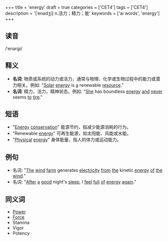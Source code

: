 +++
title = 'energy'
draft = true
categories = ['CET4']
tags = ['CET4']
description = '[ˈenədʒi] n.活力；精力；能'
keywords = ['ai words', 'energy']
+++

## 读音
/ˈenərɡi/

## 释义
- **名词**: 物质或系统的动力或活力，通常与物理、化学或生物过程中的能力或潜力相关。例如: "[Solar](/post/solar/) [energy](/post/energy/) is [a](/post/a/) renewable [resource](/post/resource/)."
- **名词**: 精力，活力，精神状态。例如: "[She](/post/she/) has boundless [energy](/post/energy/) [and](/post/and/) [never](/post/never/) seems [to](/post/to/) [tire](/post/tire/)."

## 短语
- "[Energy](/post/energy/) [conservation](/post/conservation/)" 能源节约，指减少能源消耗的行为。
- "Renewable [energy](/post/energy/)" 可再生能源，如太阳能、风能或水能。
- "[Physical](/post/physical/) [energy](/post/energy/)" 身体能量，指人的体力或运动能力。

## 例句
- 名词: "[The](/post/the/) [wind](/post/wind/) [farm](/post/farm/) generates [electricity](/post/electricity/) [from](/post/from/) [the](/post/the/) kinetic [energy](/post/energy/) [of](/post/of/) [the](/post/the/) [wind](/post/wind/)."
- 名词: "[After](/post/after/) [a](/post/a/) [good](/post/good/) night's [sleep](/post/sleep/), I [feel](/post/feel/) [full](/post/full/) [of](/post/of/) [energy](/post/energy/) [again](/post/again/)."

## 同义词
- [Power](/post/power/)
- [Force](/post/force/)
- Stamina
- Vigor
- Potency
